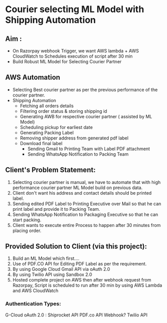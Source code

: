 # Courier selecting ML Model with Shipping Automation

## Aim :
* On Razorpay webhook Trigger, we want AWS lambda + AWS CloudWatch to Schedules execution of script after 30 min
* Build Robust ML Model for Selecting Courier Partner

## AWS Automation

- Selecting Best courier partner as per the previous performance of the courier partner.
- Shipping Automation
  * Fetching all orders details
  * Filtering order status & storing shipping id
  * Generating AWB for respective courier partner ( assisted by ML Model)
  * Scheduling pickup for earliest date
  * Generating Packing Label
  * Removing shipper address from generated pdf label
  * Download final label
      - Sending Gmail to Printing Team with Label PDF attachment
      - Sending WhatsApp Notification to Packing Team

## Client's Problem Statement:
1. Selecting courier partner is manual, we have to automate that with high performance courier partner ML Model build on previous data.
2. Client don't want his address and contact details should be printed label.
3. Sending edited PDF Label to Printing Executive over Mail so that he can print label and provide it to Packing Team.
4. Sending WhatsApp Notification to Packaging Executive so that he can start packing.
5. Client wants to execute entire Process to happen after 30 minutes from placing order.

## Provided Solution to Client (via this project):
1. Build an ML Model which first….
2. Use of PDF.CO API for Editing PDF Label as per the requirement.
3. By using Google Cloud Gmail API via oAuth 2.0
4. By using Twilio API using Sandbox 2.0
5. Hosted complete project on AWS then after webhook request from Razorpay, Script is scheduled to run after 30 min by using AWS Lambda and AWS CloudWatch

### Authentication Types:
G-Cloud oAuth 2.0 :
Shiprocket API 
PDF.co API
Webhook?
Twilio API


